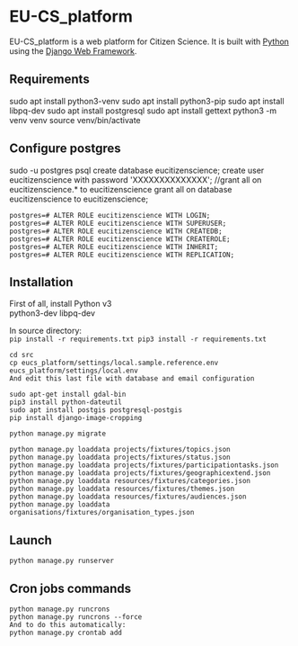 # EU-CS_platform

EU-CS_platform is a web platform for Citizen Science. It is built with [Python][0] using the [Django Web Framework][1].

## Requirements
sudo apt install python3-venv
sudo apt install python3-pip
sudo apt install libpq-dev
sudo apt install postgresql
sudo apt install gettext
python3 -m venv venv
source venv/bin/activate

## Configure postgres
sudo -u postgres psql
create database eucitizenscience;
create user eucitizenscience with password 'XXXXXXXXXXXXXX';
//grant all on eucitizenscience.* to eucitizenscience
grant all on  database eucitizenscience to eucitizenscience;

```
postgres=# ALTER ROLE eucitizenscience WITH LOGIN;
postgres=# ALTER ROLE eucitizenscience WITH SUPERUSER;
postgres=# ALTER ROLE eucitizenscience WITH CREATEDB;
postgres=# ALTER ROLE eucitizenscience WITH CREATEROLE;
postgres=# ALTER ROLE eucitizenscience WITH INHERIT;
postgres=# ALTER ROLE eucitizenscience WITH REPLICATION;
```

## Installation
First of all, install Python v3 <br/>
python3-dev
libpq-dev


In source directory: <br/>
    ```
    pip install -r requirements.txt
    pip3 install -r requirements.txt
    ```
```
cd src
cp eucs_platform/settings/local.sample.reference.env eucs_platform/settings/local.env
And edit this last file with database and email configuration
```

```
sudo apt-get install gdal-bin
pip3 install python-dateutil
sudo apt install postgis postgresql-postgis
pip install django-image-cropping
```

```
python manage.py migrate
```

```
python manage.py loaddata projects/fixtures/topics.json
python manage.py loaddata projects/fixtures/status.json
python manage.py loaddata projects/fixtures/participationtasks.json
python manage.py loaddata projects/fixtures/geographicextend.json
python manage.py loaddata resources/fixtures/categories.json
python manage.py loaddata resources/fixtures/themes.json
python manage.py loaddata resources/fixtures/audiences.json
python manage.py loaddata organisations/fixtures/organisation_types.json
```


## Launch
```
python manage.py runserver
```

## Cron jobs commands
```
python manage.py runcrons
python manage.py runcrons --force
And to do this automatically:
python manage.py crontab add
```


[0]: https://www.python.org/
[1]: https://www.djangoproject.com/
